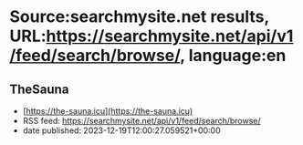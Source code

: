 # Source:searchmysite.net results, URL:https://searchmysite.net/api/v1/feed/search/browse/, language:en

## TheSauna
 - [https://the-sauna.icu](https://the-sauna.icu)
 - RSS feed: https://searchmysite.net/api/v1/feed/search/browse/
 - date published: 2023-12-19T12:00:27.059521+00:00



